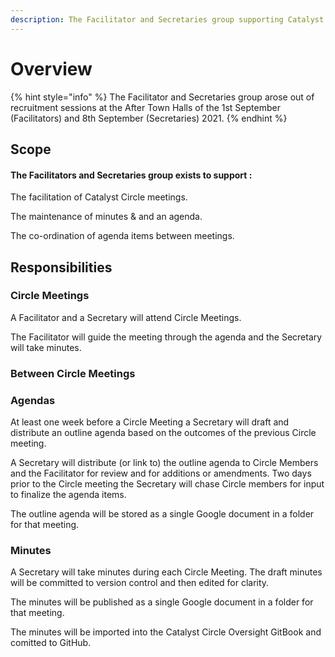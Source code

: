 ```yaml
---
description: The Facilitator and Secretaries group supporting Catalyst Circle
---
```


# Overview

{% hint style="info" %}
The Facilitator and Secretaries group arose out of recruitment sessions at the After Town Halls of the 1st September \(Facilitators\) and 8th September \(Secretaries\) 2021. 
{% endhint %}

## Scope

#### The Facilitators and Secretaries group exists to support :

The facilitation of Catalyst Circle meetings.

The maintenance of minutes & and an agenda.

The co-ordination of agenda items between meetings.

## Responsibilities

### Circle Meetings

A Facilitator and a Secretary will attend Circle Meetings.

The Facilitator will guide the meeting through the agenda and the Secretary will take minutes.

### Between Circle Meetings

### Agendas

At least one week before a Circle Meeting a Secretary will draft and distribute an outline agenda based on the outcomes of the previous Circle meeting.

A Secretary will distribute \(or link to\) the outline agenda to Circle Members and the Facilitator for review and for additions or amendments. Two days prior to the Circle meeting the Secretary will chase Circle members for input to finalize the agenda items.

The outline agenda will be stored as a single Google document in a folder for that meeting.

### Minutes

A Secretary will take minutes during each Circle Meeting. The draft minutes will be committed to version control and then edited for clarity.

The minutes will be published as a single Google document in a folder for that meeting.

The minutes will be imported into the Catalyst Circle Oversight GitBook and comitted to GitHub.











